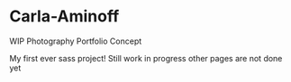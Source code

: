 # Carla-Aminoff
WIP Photography Portfolio Concept

My first ever sass project!
Still work in progress other pages are not done yet
